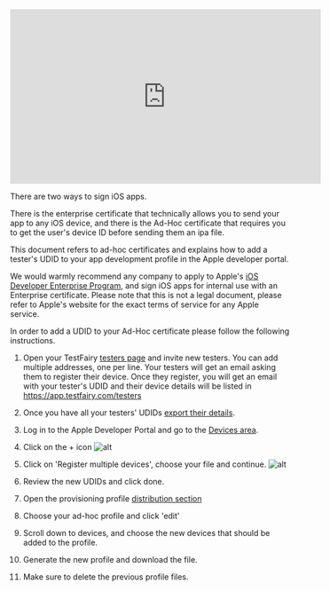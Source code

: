 <iframe width="560" height="315" src="https://www.youtube.com/embed/omYf_-KjPE0" frameborder="0" allowfullscreen></iframe>

There are two ways to sign iOS apps. 

There is the enterprise certificate that technically allows you to send your app to any iOS device, and there is the Ad-Hoc certificate that requires you to get the user's device ID before sending them an ipa file.

This document refers to ad-hoc certificates and explains how to add a tester's UDID to your app development profile in the Apple developer portal.

We would warmly recommend any company to apply to Apple's [iOS Developer Enterprise Program](https://developer.apple.com/programs/ios/enterprise/), and sign iOS apps for internal use with an Enterprise certificate. Please note that this is not a legal document, please refer to Apple's website for the exact terms of service for any Apple service.

In order to add a UDID to your Ad-Hoc certificate please follow the following instructions.

1. Open your TestFairy [testers page](https://app.testfairy.com/testers) and invite new testers. You can add multiple addresses, one per line.
Your testers will get an email asking them to register their device. Once they register, you will get an email with your tester's UDID and their device details will be listed in https://app.testfairy.com/testers

2. Once you have all your testers' UDIDs [export their details](https://app.testfairy.com/testers/export/).

3. Log in to the Apple Developer Portal and go to the [Devices area](https://developer.apple.com/account/ios/device/deviceList.action).

4. Click on the + icon 
![alt](/img/apple-dev-plus.png)

5. Click on 'Register multiple devices', choose your file and continue.
![alt](/img/apple-dev-import.png)

6. Review the new UDIDs and click done.

7. Open the provisioning profile [distribution section](https://developer.apple.com/account/ios/profile/profileList.action?type=production)

8. Choose your ad-hoc profile and click 'edit'

9. Scroll down to devices, and choose the new devices that should be added to the profile.

10. Generate the new profile and download the file.

11. Make sure to delete the previous profile files.







